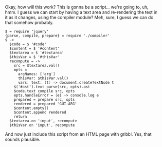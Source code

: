 Okay, how will this work?  This is gonna be a script... we're going
to, uh, hmm.  I guess we can start by having a text area and
re-rendering the text in it as it changes, using the compiler module?
Meh, sure, I guess we can do that somehow probably.

    $ = require 'jquery'
    {parse, compile, prepare} = require './compiler'
    $ ->
      $code = $ '#code'
      $content = $ '#content'
      $textarea = $ '#textarea'
      $thisVar = $ '#thisVar'
      recompute = ->
        src = $textarea.val()
        opts =
          argNames: ['arg']
          thisVar: $thisVar.val()
          vars: text: (t) -> document.createTextNode t
        $('#ast').text parse(src, opts).ast
        $code.text compile src, opts
        opts.handleError = (e) -> console.log e
        prepared = prepare src, opts
        rendered = prepared 'GUI-ARG'
        $content.empty()
        $content.append rendered
        return
      $textarea.on 'input', recompute
      $thisVar.on 'input', recompute

And now just include this script from an HTML page with gribbl.
Yes, that sounds plausible.
